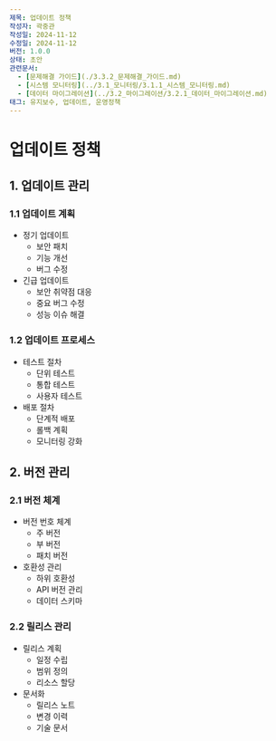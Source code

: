 ```yaml
---
제목: 업데이트 정책
작성자: 곽중관
작성일: 2024-11-12
수정일: 2024-11-12
버전: 1.0.0
상태: 초안
관련문서:
  - [문제해결 가이드](./3.3.2_문제해결_가이드.md)
  - [시스템 모니터링](../3.1_모니터링/3.1.1_시스템_모니터링.md)
  - [데이터 마이그레이션](../3.2_마이그레이션/3.2.1_데이터_마이그레이션.md)
태그: 유지보수, 업데이트, 운영정책
---
```


# 업데이트 정책

## 1. 업데이트 관리

### 1.1 업데이트 계획
- 정기 업데이트
  - 보안 패치
  - 기능 개선
  - 버그 수정
- 긴급 업데이트
  - 보안 취약점 대응
  - 중요 버그 수정
  - 성능 이슈 해결

### 1.2 업데이트 프로세스
- 테스트 절차
  - 단위 테스트
  - 통합 테스트
  - 사용자 테스트
- 배포 절차
  - 단계적 배포
  - 롤백 계획
  - 모니터링 강화

## 2. 버전 관리

### 2.1 버전 체계
- 버전 번호 체계
  - 주 버전
  - 부 버전
  - 패치 버전
- 호환성 관리
  - 하위 호환성
  - API 버전 관리
  - 데이터 스키마

### 2.2 릴리스 관리
- 릴리스 계획
  - 일정 수립
  - 범위 정의
  - 리소스 할당
- 문서화
  - 릴리스 노트
  - 변경 이력
  - 기술 문서